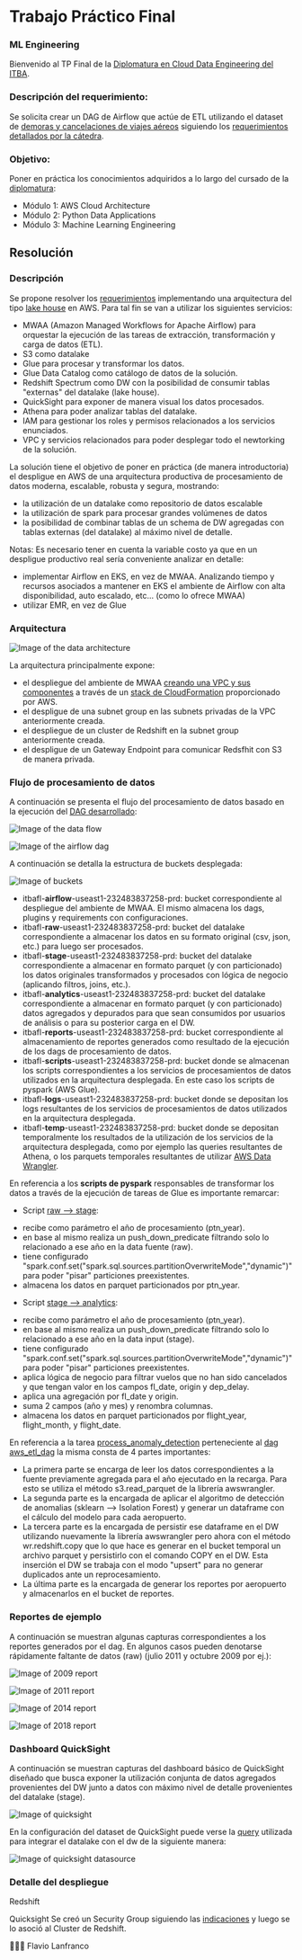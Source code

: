 # Trabajo Práctico Final
### ML Engineering

Bienvenido al TP Final de la [Diplomatura en Cloud Data Engineering del ITBA](https://innovacion.itba.edu.ar/educacion-ejecutiva/tic/cloud-data-engineering/).

### Descripción del requerimiento:

Se solicita crear un DAG de Airflow que actúe de ETL utilizando el dataset de [demoras y cancelaciones de viajes aéreos](https://www.kaggle.com/datasets/yuanyuwendymu/airline-delay-and-cancellation-data-2009-2018) siguiendo los [requerimientos detallados por la cátedra](https://github.com/flanfranco/itba-fl-tp-ml-engineering/blob/main/docs/%5BRFC%5D%20Trabajo%20Pr%C3%A1ctico%20Final.pdf).

### Objetivo:

Poner en práctica los conocimientos adquiridos a lo largo del cursado de la [diplomatura](https://innovacion.itba.edu.ar/educacion-ejecutiva/tic/cloud-data-engineering/): 

* Módulo 1: AWS Cloud Architecture
* Módulo 2: Python Data Applications
* Módulo 3: Machine Learning Engineering


## Resolución

### Descripción

Se propone resolver los [requerimientos](https://github.com/flanfranco/itba-fl-tp-ml-engineering/blob/main/docs/%5BRFC%5D%20Trabajo%20Pr%C3%A1ctico%20Final.pdf) implementando una arquitectura del tipo [lake house](https://aws.amazon.com/blogs/big-data/build-a-lake-house-architecture-on-aws/) en AWS. Para tal fin se van a utilizar los siguientes servicios:
* MWAA (Amazon Managed Workflows for Apache Airflow) para orquestar la ejecución de las tareas de extracción, transformación y carga de datos (ETL).
* S3 como datalake
* Glue para procesar y transformar los datos.
* Glue Data Catalog como catálogo de datos de la solución.
* Redshift Spectrum como DW con la posibilidad de consumir tablas "externas" del datalake (lake house).
* QuickSight para exponer de manera visual los datos procesados.
* Athena para poder analizar tablas del datalake.
* IAM para gestionar los roles y permisos relacionados a los servicios enunciados.
* VPC y servicios relacionados para poder desplegar todo el newtorking de la solución.

La solución tiene el objetivo de poner en práctica (de manera introductoria) el despligue en AWS de una arquitectura productiva de procesamiento de datos moderna, escalable, robusta y segura, mostrando: 

* la utilización de un datalake como repositorio de datos escalable
* la utilización de spark para procesar grandes volúmenes de datos
* la posibilidad de combinar tablas de un schema de DW agregadas con tablas externas (del datalake) al máximo nivel de detalle.

Notas: Es necesario tener en cuenta la variable costo ya que en un despligue productivo real sería conveniente analizar en detalle:
* implementar Airflow en EKS, en vez de MWAA. Analizando tiempo y recursos asociados a mantener en EKS el ambiente de Airflow con alta disponibilidad, auto escalado, etc... (como lo ofrece MWAA) 
* utilizar EMR, en vez de Glue


### Arquitectura

![Image of the data architecture](https://raw.githubusercontent.com/flanfranco/itba-fl-tp-ml-engineering/main/docs/img/01_aws_architecture.png) 

La arquitectura principalmente expone:
* el despliegue del ambiente de MWAA [creando una VPC y sus componentes](https://docs.aws.amazon.com/mwaa/latest/userguide/vpc-create.html#vpc-create-template-private-or-public) a través de un [stack de CloudFormation](https://docs.aws.amazon.com/mwaa/latest/userguide/samples/cfn-vpc-public-private.zip) proporcionado por AWS.
* el despligue de una subnet group en las subnets privadas de la VPC anteriormente creada.
* el despliegue de un cluster de Redshift en la subnet group anteriormente creada.
* el despligue de un Gateway Endpoint para comunicar Redsfhit con S3 de manera privada.

### Flujo de procesamiento de datos

A continuación se presenta el flujo del procesamiento de datos basado en la ejecución del [DAG desarrollado](https://github.com/flanfranco/itba-fl-tp-ml-engineering/blob/main/aws-deploy/mwaa/dags/aws_etl_dag.py):

![Image of the data flow](https://raw.githubusercontent.com/flanfranco/itba-fl-tp-ml-engineering/main/docs/img/02_flow.png) 

![Image of the airflow dag](https://raw.githubusercontent.com/flanfranco/itba-fl-tp-ml-engineering/main/docs/img/03_airflow_aws_etl_dag.png) 

A continuación se detalla la estructura de buckets desplegada:

![Image of buckets](https://raw.githubusercontent.com/flanfranco/itba-fl-tp-ml-engineering/main/docs/img/07_s3_buckets.png) 

* itbafl-**airflow**-useast1-232483837258-prd: bucket correspondiente al despliegue del ambiente de MWAA. El mismo almacena los dags, plugins y requirements con configuraciones.
* itbafl-**raw**-useast1-232483837258-prd: bucket del datalake correspondiente a almacenar los datos en su formato original (csv, json, etc.) para luego ser procesados.
* itbafl-**stage**-useast1-232483837258-prd: bucket del datalake correspondiente a almacenar en formato parquet (y con particionado) los datos originales transformados y procesados con lógica de negocio (aplicando filtros, joins, etc.).
* itbafl-**analytics**-useast1-232483837258-prd: bucket del datalake correspondiente a almacenar en formato parquet (y con particionado) datos agregados y depurados para que sean consumidos por usuarios de análisis o para su posterior carga en el DW.
* itbafl-**reports**-useast1-232483837258-prd: bucket correspondiente al almacenamiento de reportes generados como resultado de la ejecución de los dags de procesamiento de datos.
* itbafl-**scripts**-useast1-232483837258-prd: bucket donde se almacenan los scripts correspondientes a los servicios de procesamientos de datos utilizados en la arquitectura desplegada. En este caso los scripts de pyspark (AWS Glue).
* itbafl-**logs**-useast1-232483837258-prd: bucket donde se depositan los logs resultantes de los servicios de procesamientos de datos utilizados en la arquitectura desplegada.
* itbafl-**temp**-useast1-232483837258-prd: bucket donde se depositan temporalmente los resultados de la utilización de los servicios de la arquitectura desplegada, como por ejemplo las queries resultantes de Athena, o los parquets temporales resultantes de utilizar [AWS Data Wrangler](https://github.com/awslabs/aws-data-wrangler).

En referencia a los **scripts de pyspark** responsables de transformar los datos a través de la ejecución de tareas de Glue es importante remarcar:

* Script [raw --> stage](https://github.com/flanfranco/itba-fl-tp-ml-engineering/blob/main/aws-deploy/scripts/glue/raw_to_stage_us_flights_airline_delay_cancellation.py):
- recibe como parámetro el año de procesamiento (ptn_year).
- en base al mismo realiza un push_down_predicate filtrando solo lo relacionado a ese año en la data fuente (raw).
- tiene configurado "spark.conf.set("spark.sql.sources.partitionOverwriteMode","dynamic")" para poder "pisar" particiones preexistentes.  
- almacena los datos en parquet particionados por ptn_year.

* Script [stage --> analytics](https://github.com/flanfranco/itba-fl-tp-ml-engineering/blob/main/aws-deploy/scripts/glue/stage_to_analytics_agg_flights_delay_by_date_airport.py):
- recibe como parámetro el año de procesamiento (ptn_year).
- en base al mismo realiza un push_down_predicate filtrando solo lo relacionado a ese año en la data input (stage).
- tiene configurado "spark.conf.set("spark.sql.sources.partitionOverwriteMode","dynamic")" para poder "pisar" particiones preexistentes.  
- aplica lógica de negocio para filtrar vuelos que no han sido cancelados y que tengan valor en los campos fl_date, origin y dep_delay.
- aplica una agregación por fl_date y origin.
- suma 2 campos (año y mes) y renombra columnas.
- almacena los datos en parquet particionados por flight_year, flight_month, y flight_date.

En referencia a la tarea [process_anomaly_detection](https://github.com/flanfranco/itba-fl-tp-ml-engineering/blob/bd350a8a67e0ab906a69b084ae0c4d8a9320bed1/aws-deploy/mwaa/dags/aws_etl_dag.py#L9) perteneciente al [dag aws_etl_dag](https://github.com/flanfranco/itba-fl-tp-ml-engineering/blob/main/aws-deploy/mwaa/dags/aws_etl_dag.py) la misma consta de 4 partes importantes:
* La primera parte se encarga de leer los datos correspondientes a la fuente previamente agregada para el año ejecutado en la recarga. Para esto se utiliza el método s3.read_parquet de la librería awswrangler.
* La segunda parte es la encargada de aplicar el algoritmo de detección de anomalias (sklearn --> Isolation Forest) y generar un dataframe con el cálculo del modelo para cada aeropuerto.
* La tercera parte es la encargada de persistir ese dataframe en el DW utilizando nuevamente la librería awswrangler pero ahora con el método wr.redshift.copy que lo que hace es generar en el bucket temporal un archivo parquet y persistirlo con el comando COPY en el DW. Esta inserción el DW se trabaja con el modo "upsert" para no generar duplicados ante un reprocesamiento.
* La última parte es la encargada de generar los reportes por aeropuerto y almacenarlos en el bucket de reportes.

### Reportes de ejemplo

A continuación se muestran algunas capturas correspondientes a los reportes generados por el dag. En algunos casos pueden denotarse rápidamente faltante de datos (raw) (julio 2011 y octubre 2009 por ej.):

![Image of 2009 report](https://raw.githubusercontent.com/flanfranco/itba-fl-tp-ml-engineering/main/aws-deploy/reports_example/2009_CSG_anual_report.png) 

![Image of 2011 report](https://raw.githubusercontent.com/flanfranco/itba-fl-tp-ml-engineering/main/aws-deploy/reports_example/2011_LAX_anual_report.png) 

![Image of 2014 report](https://raw.githubusercontent.com/flanfranco/itba-fl-tp-ml-engineering/main/aws-deploy/reports_example/2014_DAL_anual_report.png) 

![Image of 2018 report](https://raw.githubusercontent.com/flanfranco/itba-fl-tp-ml-engineering/main/aws-deploy/reports_example/2018_ABE_anual_report.png) 


### Dashboard QuickSight

A continuación se muestran capturas del dashboard básico de QuickSight diseñado que busca exponer la utilización conjunta de datos agregados provenientes del DW junto a datos con máximo nivel de detalle provenientes del datalake (stage).

![Image of quicksight](https://raw.githubusercontent.com/flanfranco/itba-fl-tp-ml-engineering/main/docs/img/08_quicksight_dashboard.png) 

En la configuración del dataset de QuickSight puede verse la [query](https://github.com/flanfranco/itba-fl-tp-ml-engineering/blob/main/aws-deploy/scripts/redshift/dw_spectrum_quicksight_query.sql) utilizada para integrar el datalake con el dw de la siguiente manera:

![Image of quicksight datasource](https://raw.githubusercontent.com/flanfranco/itba-fl-tp-ml-engineering/main/docs/img/09_quicksight_datasource.png) 

### Detalle del despliegue

Redshift

Quicksight
Se creó un Security Group siguiendo las [indicaciones](https://docs.aws.amazon.com/quicksight/latest/user/enabling-access-redshift.html) y luego se lo asoció al Cluster de Redshift.


👨🏽‍💻 Flavio Lanfranco
